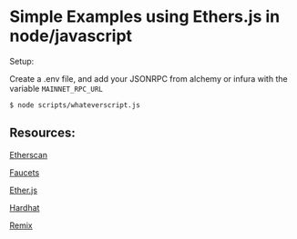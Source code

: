 # Simple Examples using Ethers.js in node/javascript

Setup: 

Create a .env file, and add your JSONRPC from alchemy or infura with the variable `MAINNET_RPC_URL`
```
$ node scripts/whateverscript.js
```

## Resources:
[Etherscan](https://etherscan.io/)

[Faucets](https://faucets.chain.link/)

[Ether.js](https://docs.ethers.io/v5/)

[Hardhat](https://hardhat.org/)

[Remix](remix.ethereum.org)
